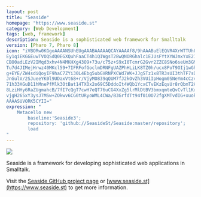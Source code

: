 ```yaml
---
layout: post
title: "Seaside"
homepage: "https://www.seaside.st"
category: [Web Development]
tags: [web, framework]
description: Seaside is a sophisticated web framework for Smalltalk
version: [Pharo 7, Pharo 8]
icon: "iVBORw0KGgoAAAANSUhEUgAAABAAAAAQCAYAAAAf8/9hAAABuElEQVR4XrWTTUhUYRSGnztT
Ey1qiEKGGEuwTVOQSdQ0EGXQuhFaaCT4h1QIWgsT28wQNORGhalc1EJUsFYtXYWJmxYxE21a
CBO0adLEzV2IMqd3xhv4N4MKHXg43O9+73u/c75z+S9xI0TcmrG2Gvr2ZZC8SNo6seUm3GMB
Tu7d4JIMejHrwz40MKcl59+7IFRFofGoclmDRNFgUAZPhHLiLK8TZ0h/ucx8PoT9OIj1wGhZ
g+EYE/ZW4sdiQoyIF9haC7ZYi30L4Ebg5ubGVRNPXCWd7WK+JJgSTz1x8TR3sUI3thTF7sDA
JnGulV/2SJueeYK0l9UDaxVt68+r/VjyMO839qQUM7fJ2kOvZh3VUiIpHogm0SNeYm4cCzvU
71h33XGuD11hMnePfMlk3OtBat14TXOx2o69C5DddoIt4WQb1YcxCTvEKzEqsUr8rQbmT2Ht
8LziHHy6RaZUgmahcB/7fI7cQgT7cwH7eQT76uCG4XxZg5lrMlDtBV3bmxqmteQvCvTl1KxD
vjgH265xY3ysJ7MSw+ZOkwv6CG0tURyoWML4CWa/B3GrfdTt94f0i0O72fgXMTvdIG+xuokA
AAAASUVORK5CYII="
expression: "
    Metacello new
        baseline:'Seaside3';
        repository: 'github://SeasideSt/Seaside:master/repository';
        load
"   
---
```

<img src="https://www.seaside.st/styles/logo-plain.png">

Seaside is a framework for developing sophisticated web applications in Smalltalk.

Visit the [Seaside GitHub project page](https://github.com/seasidest/seaside) or [www.seaside.st](https://www.seaside.st) to get more information.
